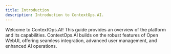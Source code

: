 ```yaml
---
title: Introduction
description: Introduction to ContextOps.AI.
---
```


Welcome to ContextOps.AI! This guide provides an overview of the platform and its capabilities. ContextOps.AI builds on the robust features of Open WebUI, offering seamless integration, advanced user management, and enhanced AI operations.
